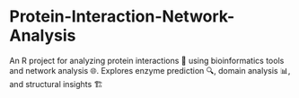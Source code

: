 # Protein-Interaction-Network-Analysis
An R project for analyzing protein interactions 🧬 using bioinformatics tools and network analysis 🌐. Explores enzyme prediction 🔍, domain analysis 📊, and structural insights 🏗️
